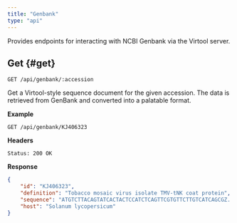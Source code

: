```yaml
---
title: "Genbank"
type: "api"
---
```


Provides endpoints for interacting with NCBI Genbank via the Virtool server.

## Get {#get}

```
GET /api/genbank/:accession
```

Get a Virtool-style sequence document for the given accession. The data is retrieved from GenBank and converted into a
palatable format.

**Example**

```
GET /api/genbank/KJ406323
```

**Headers**
```
Status: 200 OK
```

**Response**
```json
{
    "id": "KJ406323",
    "definition": "Tobacco mosaic virus isolate TMV-tNK coat protein",
    "sequence": "ATGTCTTACAGTATCACTACTCCATCTCAGTTCGTGTTCTTGTCATCAGCGZ...",
    "host": "Solanum lycopersicum"    
}
```
